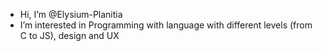 - Hi, I’m @Elysium-Planitia
- I’m interested in Programming with language with different levels (from C to JS), design and UX

<!---
Elysium-Planitia/Elysium-Planitia is a ✨ special ✨ repository because its `README.md` (this file) appears on your GitHub profile.
You can click the Preview link to take a look at your changes.
--->
